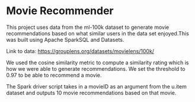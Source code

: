 # Movie Recommender

This project uses data from the ml-100k dataset to generate movie recommendations based on what similar users in the data set enjoyed.This was built using Apache SparkSQL and Datasets.


Link to data: https://grouplens.org/datasets/movielens/100k/

We used the cosine similarity metric to compute a similarity rating which is how we were able to generate recommendations. We set the threshold to 0.97 to be able to recommend a movie.

The Spark driver script takes in a movieID as an argument from the u.item dataset and outputs 10 movie recommendations based on that movie.
